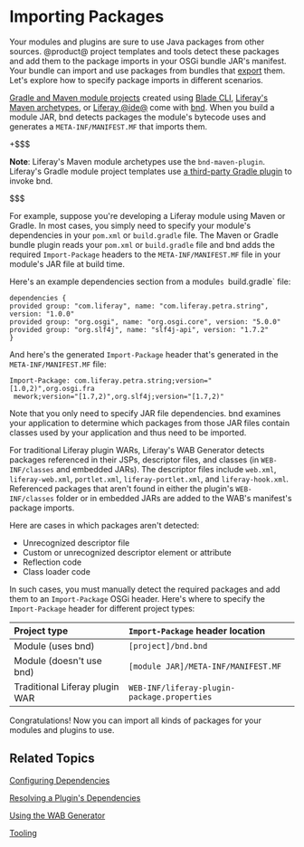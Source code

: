 # Importing Packages [](id=importing-packages)

Your modules and plugins are sure to use Java packages from other sources.
@product@ project templates and tools detect these packages and add them to the
package imports in your OSGi bundle JAR's manifest. Your bundle can import and
use packages from bundles that
[export](/develop/reference/-/knowledge_base/7-0/exporting-packages)
them. Let's explore how to specify package imports in different scenarios.

[Gradle and Maven module projects](/develop/reference/-/knowledge_base/7-0/project-templates)
created using
[Blade CLI](/develop/tutorials/-/knowledge_base/7-0/blade-cli),
[Liferay's Maven archetypes](/develop/tutorials/-/knowledge_base/7-0/maven),
or
[Liferay @ide@](/develop/tutorials/-/knowledge_base/7-0/liferay-ide)
come with
[bnd](http://bnd.bndtools.org/).
When you build a module JAR, bnd detects packages the module's bytecode uses and
generates a `META-INF/MANIFEST.MF` that imports them. 

+$$$

**Note**: Liferay's Maven module archetypes use the `bnd-maven-plugin`.
Liferay's Gradle module project templates use
[a third-party Gradle plugin](https://github.com/TomDmitriev/gradle-bundle-plugin)
to invoke bnd. 

$$$

For example, suppose you're developing a Liferay module using Maven or
Gradle. In most cases, you simply need to specify your module's
dependencies in your `pom.xml` or `build.gradle` file. The Maven or
Gradle bundle plugin reads your `pom.xml` or `build.gradle` file and
bnd adds the required `Import-Package` headers to the
`META-INF/MANIFEST.MF` file in your module's JAR file at build time.

Here's an example dependencies section from a module`s `build.gradle` file:

    dependencies {
	provided group: "com.liferay", name: "com.liferay.petra.string", version: "1.0.0"
	provided group: "org.osgi", name: "org.osgi.core", version: "5.0.0"
	provided group: "org.slf4j", name: "slf4j-api", version: "1.7.2"
    }

And here's the generated `Import-Package` header that's generated in
the `META-INF/MANIFEST.MF` file:

    Import-Package: com.liferay.petra.string;version="[1.0,2)",org.osgi.fra
     mework;version="[1.7,2)",org.slf4j;version="[1.7,2)"

Note that you only need to specify JAR file dependencies. bnd examines
your application to determine which packages from those JAR files
contain classes used by your application and thus need to be imported.

For traditional Liferay plugin WARs, Liferay's WAB Generator detects packages
referenced in their JSPs, descriptor files, and classes (in `WEB-INF/classes`
and embedded JARs). The descriptor files include `web.xml`, `liferay-web.xml`,
`portlet.xml`, `liferay-portlet.xml`, and `liferay-hook.xml`. Referenced
packages that aren't found in either the plugin's `WEB-INF/classes` folder or in
embedded JARs are added to the WAB's manifest's package imports. 

Here are cases in which packages aren't detected:

-   Unrecognized descriptor file
-   Custom or unrecognized descriptor element or attribute
-   Reflection code
-   Class loader code

In such cases, you must manually detect the required packages and add them to an
`Import-Package` OSGi header. Here's where to specify the `Import-Package`
header for different project types:

 Project type | `Import-Package` header location |
:----------- | :------------------------------- |
 Module (uses bnd)     | `[project]/bnd.bnd` |
 Module (doesn't use bnd) | `[module JAR]/META-INF/MANIFEST.MF` |
 Traditional Liferay plugin WAR | `WEB-INF/liferay-plugin-package.properties` |
 
Congratulations! Now you can import all kinds of packages for your modules and
plugins to use.

## Related Topics [](id=related-topics)

[Configuring Dependencies](/develop/tutorials/-/knowledge_base/7-0/configuring-dependencies)

[Resolving a Plugin's Dependencies](/develop/tutorials/-/knowledge_base/7-0/resolving-a-plugins-dependencies)

[Using the WAB Generator](/develop/tutorials/-/knowledge_base/7-0/using-the-wab-generator)

[Tooling](/develop/tutorials/-/knowledge_base/7-0/tooling)

